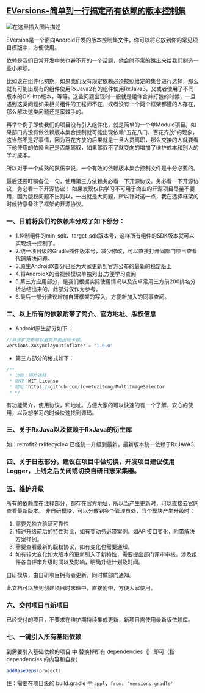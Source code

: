 ## [EVersions-简单到一行搞定所有依赖的版本控制集](https://github.com/JustGank/EVersion)
![在这里插入图片描述](https://img-blog.csdnimg.cn/20200713153327458.png#pic_center)


EVersion是一个面向Android开发的版本控制集文件，你可以将它放到你的常见项目模版中，方便使用。

依赖是我们日常开发中总也避不开的一个话题，他会时不常的跳出来给我们制造一些小麻烦。

比如说在组件化初期，如果我们没有规定依赖必须按照给定的集合进行选择，那么就有可能出现有的组件使用RxJava2有的组件使用RxJava3，又或者使用了不同版本的OKHttp版本，等等。这些问题出现时一般就是组件合并打包的时候，一旦遇到这类问题如果相关组件的工程师不在，或者没有一个两个框架都懂的人存在，那么解决这类问题还是蛮棘手的。

再举个例子即使我们的项目没有引入组件化，就是简单的一个单Module项目。如果部门内没有做依赖版本集合控制就可能出现依赖“五花八门、百花齐放”的现象，这当然不是好事情，因为百花齐放的后果就是一旦人员离职，那么交接的人就要看下他使用的依赖自己是否能驾驭，如果驾驭不了就变向的增加了维护成本和别人的学习成本。

所以对于一个成熟的队伍来说，一个有效的依赖版本集合控制文件是十分必要的。

最后还要叮嘱各位一句，使用第三方依赖务必看一下开源协议，务必看一下开源协议，务必看一下开源协议！
如果发现仅供学习不可用于商业的开源项目尽量不要用，因为版权问题不出则以，一出就是大问题，所以针对这一点，我在选择框架的时候特意备注了框架的开源协议。


### 一、目前将我们的依赖库分成了如下部分：
- 1.控制组件的min_sdk、target_sdk版本号，这样所有组件的SDK版本就可以实现统一控制了。
- 2.统一项目级的Gradle插件版本号，减少修改，可以直接打开同部门项目查看代码解决问题。
- 3.原生AndroidX部分已经为大家更新到官方公布的最新的稳定版上
- 4.将AndroidX的音视频模块单独列出,方便学习查阅
- 5.第三方应用部分，是我们根据实际使用情况以及安卓常用三方前200排名分析总结出来的，此部分仅作为参考。
- 6.最后一部分建议增加自研框架的写入，方便新加入的同事查阅。

### 二、以上所有的依赖附带了简介、官方地址、版权信息

 - Android原生部分如下：
```groovy
//异步扩充布局以避免界面出现卡顿。
versions.XAsynclayoutinflater = "1.0.0"
```

 - 第三方部分的格式如下：
```groovy
/**
 * 功能：图片选择
 * 版权：MIT License
 * 地址：https://github.com/lovetuzitong/MultiImageSelector
 * */
```
有功能简介，使用协议，和地址。方便大家的可以快速的有一个了解，安心的使用，以及想学习的时候快速找到源码。

### 三、关于RxJava以及依赖于RxJava的衍生库
如：retrofit2 rxlifecycle4 
已经统一升级到最新，最新版本统一依赖于RxJAVA3.

### 四、关于日志部分，建议在项目中做切换，开发项目建议使用Logger，上线之后关闭或切换自研日志采集器。

### 五、维护升级
所有的依赖库在注释部分，都存在官方地址，所以当产生更新时，可以直接去官网查看最新版本。
非自研模块，可以分散到多个管理员处，当个模块产生升级时：

 1. 需要先独立验证可靠性
 2. 描述升级前后的特性对比，如有变动务必带案例。如API接口变化，附带解决方案样例。
 3. 需要查看最新的版权协议，如有变化也需要通知。
 4. 如有较大变化如大版本的更新引入了新特性，需要提出部门评审审核。涉及组件各自评审升级时间以及影响，明确升级计划及时间。

自研模块，由自研项目拥有者更新，同时做部门通知。

此文档可以放到创建项目时末班中，直接附带，方便大家使用。

### 六、交付项目与新项目
已经交付的项目，不要求在维护期持续集成更新，新项目需使用最新版依赖库。

### 七、一键引入所有基础依赖
到需要引入基础依赖的项目 中 替换掉所有 dependencies｛｝即可（指dependencies 的内容和自身）

```java
addBaseDeps(project)
```

住：需要在项目级的 build.gradle 中 `apply from: 'versions.gradle'`

